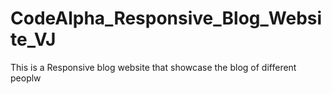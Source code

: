 # CodeAlpha_Responsive_Blog_Website_VJ
This is a Responsive blog website that showcase the blog of different peoplw
